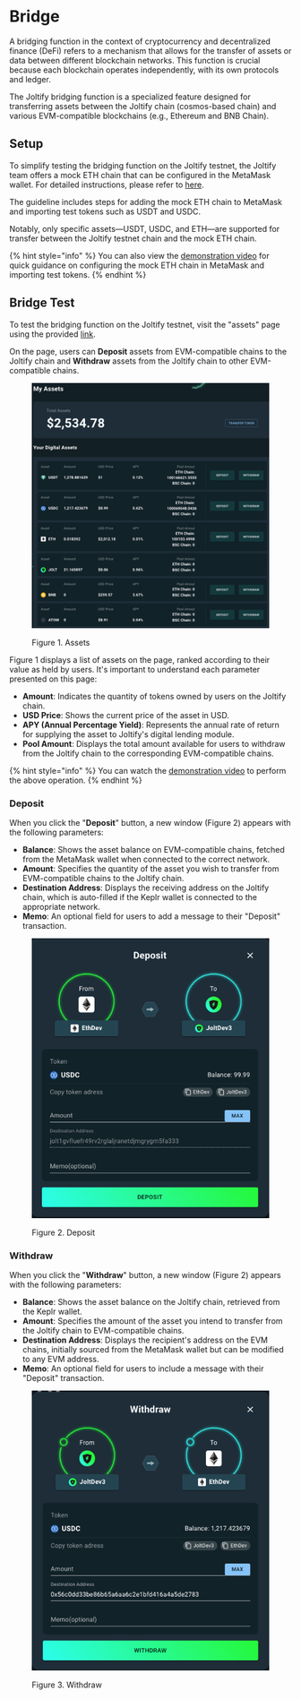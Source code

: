# Bridge

A bridging function in the context of cryptocurrency and decentralized finance (DeFi) refers to a mechanism that allows for the transfer of assets or data between different blockchain networks. This function is crucial because each blockchain operates independently, with its own protocols and ledger.

The Joltify bridging function is a specialized feature designed for transferring assets between the Joltify chain (cosmos-based chain) and various  EVM-compatible blockchains (e.g., Ethereum and BNB Chain).&#x20;

## Setup

To simplify testing the bridging function on the Joltify testnet, the Joltify team offers a mock ETH chain that can be configured in the MetaMask wallet. For detailed instructions, please refer to [here](get-ready.md#3.-add-the-ethereum-mock-chain-to-the-metamask-wallet).

The guideline includes steps for adding the mock ETH chain to MetaMask and importing test tokens such as USDT and USDC.

Notably, only specific assets—USDT, USDC, and ETH—are supported for transfer between the Joltify testnet chain and the mock ETH chain.

{% hint style="info" %}
You can also view the [demonstration video](https://www.youtube.com/watch?v=sdApV2L2\_58) for quick guidance on configuring the mock ETH chain in MetaMask and importing test tokens.
{% endhint %}

## Bridge Test

To test the bridging function on the Joltify testnet, visit the "assets" page using the provided [link](https://testnet2.joltify.io/assets).

On the page, users can **Deposit** assets from EVM-compatible chains to the Joltify chain and **Withdraw** assets from the Joltify chain to other EVM-compatible chains.

<figure><img src="../.gitbook/assets/bridge_page.png" alt=""><figcaption><p>Figure 1. Assets</p></figcaption></figure>

Figure 1 displays a list of assets on the page, ranked according to their value as held by users. It's important to understand each parameter presented on this page:

* **Amount**: Indicates the quantity of tokens owned by users on the Joltify chain.
* **USD Price**: Shows the current price of the asset in USD.
* **APY (Annual Percentage Yield)**: Represents the annual rate of return for supplying the asset to Joltify's digital lending module.
* **Pool Amount**: Displays the total amount available for users to withdraw from the Joltify chain to the corresponding EVM-compatible chains.

{% hint style="info" %}
You can watch the [demonstration video](https://www.youtube.com/watch?v=CaLx8no1\_bo) to perform the above operation.
{% endhint %}

### Deposit

When you click the "**Deposit**" button, a new window (Figure 2) appears with the following parameters:

* **Balance**: Shows the asset balance on EVM-compatible chains, fetched from the MetaMask wallet when connected to the correct network.
* **Amount**: Specifies the quantity of the asset you wish to transfer from EVM-compatible chains to the Joltify chain.
* **Destination Address**: Displays the receiving address on the Joltify chain, which is auto-filled if the Keplr wallet is connected to the appropriate network.
* **Memo**: An optional field for users to add a message to their "Deposit" transaction.

<figure><img src="../.gitbook/assets/bridge_deposit.png" alt=""><figcaption><p>Figure 2. Deposit</p></figcaption></figure>

### Withdraw

When you click the "**Withdraw**" button, a new window (Figure 2) appears with the following parameters:

* **Balance**: Shows the asset balance on the Joltify chain, retrieved from the Keplr wallet.
* **Amount**: Specifies the amount of the asset you intend to transfer from the Joltify chain to EVM-compatible chains.
* **Destination Address**: Displays the recipient's address on the EVM chains, initially sourced from the MetaMask wallet but can be modified to any EVM address.
* **Memo**: An optional field for users to include a message with their "Deposit" transaction.

<figure><img src="../.gitbook/assets/bridge_withdraw_page.png" alt=""><figcaption><p>Figure 3. Withdraw</p></figcaption></figure>

